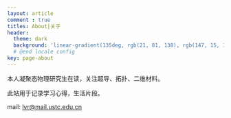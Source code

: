 ```yaml
---
layout: article
comment : true
titles: About|关于
header:
  theme: dark
  background: 'linear-gradient(135deg, rgb(21, 81, 138), rgb(147, 15, 131))'
  # @end locale config
key: page-about
---
```




本人凝聚态物理研究生在读，关注超导、拓扑、二维材料。

此站用于记录学习心得，生活片段。

mail: lvr@mail.ustc.edu.cn

